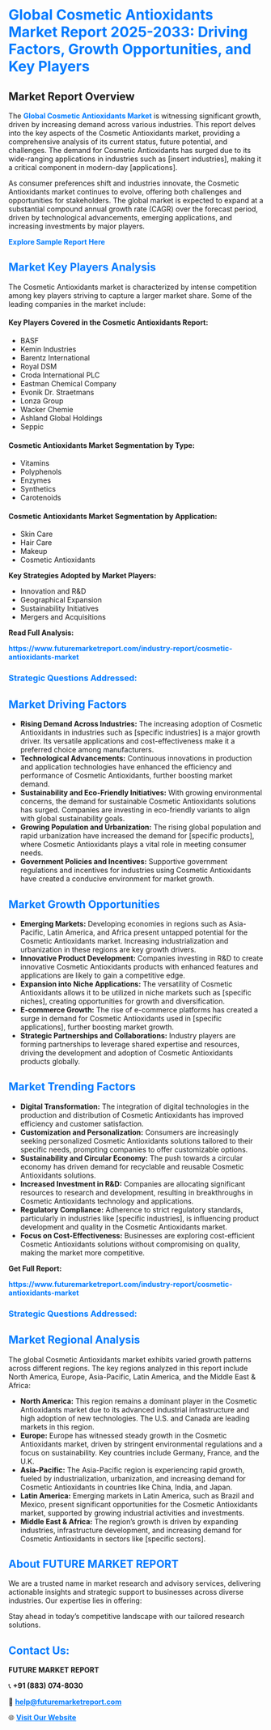 <h1 style="color: #007BFF;">Global Cosmetic Antioxidants Market Report 2025-2033: Driving Factors, Growth Opportunities, and Key Players</h1>

<section id="overview">
<h2>Market Report Overview</h2>
<p>The <a href="https://www.futuremarketreport.com/industry-report/cosmetic-antioxidants-market" style="color: #007BFF; text-decoration: none;"><strong>Global Cosmetic Antioxidants Market</strong></a> is witnessing significant growth, driven by increasing demand across various industries. This report delves into the key aspects of the Cosmetic Antioxidants market, providing a comprehensive analysis of its current status, future potential, and challenges. The demand for Cosmetic Antioxidants has surged due to its wide-ranging applications in industries such as [insert industries], making it a critical component in modern-day [applications].</p>
<p>As consumer preferences shift and industries innovate, the Cosmetic Antioxidants market continues to evolve, offering both challenges and opportunities for stakeholders. The global market is expected to expand at a substantial compound annual growth rate (CAGR) over the forecast period, driven by technological advancements, emerging applications, and increasing investments by major players.</p>
</section>

<section id="overview">
<p><a href="https://www.futuremarketreport.com/request-sample/reportId=119778" style="color: #007BFF; text-decoration: none;"><strong>Explore Sample Report Here</strong></a></p>
</section>

<section id="key-players">
<h2 style="color: #007BFF;">Market Key Players Analysis</h2>
<p>The Cosmetic Antioxidants market is characterized by intense competition among key players striving to capture a larger market share. Some of the leading companies in the market include:</p>
<h4>Key Players Covered in the Cosmetic Antioxidants Report:</h4>
<ul><li>BASF</li><li>Kemin Industries</li><li>Barentz International</li><li>Royal DSM</li><li>Croda International PLC</li><li>Eastman Chemical Company</li><li>Evonik Dr. Straetmans</li><li>Lonza Group</li><li>Wacker Chemie</li><li>Ashland Global Holdings</li><li>Seppic</li></ul>
<h4>Cosmetic Antioxidants Market Segmentation by Type:</h4>
<ul><li>Vitamins</li><li>Polyphenols</li><li>Enzymes</li><li>Synthetics</li><li>Carotenoids</li></ul>

<h4>Cosmetic Antioxidants Market Segmentation by Application:</h4>
<ul><li>Skin Care</li><li>Hair Care</li><li>Makeup</li><li>Cosmetic Antioxidants</li></ul>
<p><strong>Key Strategies Adopted by Market Players:</strong></p>
<ul>
<li>Innovation and R&D</li>
<li>Geographical Expansion</li>
<li>Sustainability Initiatives</li>
<li>Mergers and Acquisitions</li>
</ul>
</section>

<section>
<p><strong>Read Full Analysis: </strong></p><a href="https://www.futuremarketreport.com/industry-report/cosmetic-antioxidants-market" style="color: #007BFF; text-decoration: none;"><strong>https://www.futuremarketreport.com/industry-report/cosmetic-antioxidants-market</strong></a>
<h3 style="color: #007BFF;">Strategic Questions Addressed:</h3>
</section>

<section id="driving-factors">
<h2 style="color: #007BFF;">Market Driving Factors</h2>
<ul>
<li><strong>Rising Demand Across Industries:</strong> The increasing adoption of Cosmetic Antioxidants in industries such as [specific industries] is a major growth driver. Its versatile applications and cost-effectiveness make it a preferred choice among manufacturers.</li>
<li><strong>Technological Advancements:</strong> Continuous innovations in production and application technologies have enhanced the efficiency and performance of Cosmetic Antioxidants, further boosting market demand.</li>
<li><strong>Sustainability and Eco-Friendly Initiatives:</strong> With growing environmental concerns, the demand for sustainable Cosmetic Antioxidants solutions has surged. Companies are investing in eco-friendly variants to align with global sustainability goals.</li>
<li><strong>Growing Population and Urbanization:</strong> The rising global population and rapid urbanization have increased the demand for [specific products], where Cosmetic Antioxidants plays a vital role in meeting consumer needs.</li>
<li><strong>Government Policies and Incentives:</strong> Supportive government regulations and incentives for industries using Cosmetic Antioxidants have created a conducive environment for market growth.</li>
</ul>
</section>

<section id="growth-opportunities">
<h2 style="color: #007BFF;">Market Growth Opportunities</h2>
<ul>
<li><strong>Emerging Markets:</strong> Developing economies in regions such as Asia-Pacific, Latin America, and Africa present untapped potential for the Cosmetic Antioxidants market. Increasing industrialization and urbanization in these regions are key growth drivers.</li>
<li><strong>Innovative Product Development:</strong> Companies investing in R&D to create innovative Cosmetic Antioxidants products with enhanced features and applications are likely to gain a competitive edge.</li>
<li><strong>Expansion into Niche Applications:</strong> The versatility of Cosmetic Antioxidants allows it to be utilized in niche markets such as [specific niches], creating opportunities for growth and diversification.</li>
<li><strong>E-commerce Growth:</strong> The rise of e-commerce platforms has created a surge in demand for Cosmetic Antioxidants used in [specific applications], further boosting market growth.</li>
<li><strong>Strategic Partnerships and Collaborations:</strong> Industry players are forming partnerships to leverage shared expertise and resources, driving the development and adoption of Cosmetic Antioxidants products globally.</li>
</ul>
</section>

<section id="trending-factors">
<h2 style="color: #007BFF;">Market Trending Factors</h2>
<ul>
<li><strong>Digital Transformation:</strong> The integration of digital technologies in the production and distribution of Cosmetic Antioxidants has improved efficiency and customer satisfaction.</li>
<li><strong>Customization and Personalization:</strong> Consumers are increasingly seeking personalized Cosmetic Antioxidants solutions tailored to their specific needs, prompting companies to offer customizable options.</li>
<li><strong>Sustainability and Circular Economy:</strong> The push towards a circular economy has driven demand for recyclable and reusable Cosmetic Antioxidants solutions.</li>
<li><strong>Increased Investment in R&D:</strong> Companies are allocating significant resources to research and development, resulting in breakthroughs in Cosmetic Antioxidants technology and applications.</li>
<li><strong>Regulatory Compliance:</strong> Adherence to strict regulatory standards, particularly in industries like [specific industries], is influencing product development and quality in the Cosmetic Antioxidants market.</li>
<li><strong>Focus on Cost-Effectiveness:</strong> Businesses are exploring cost-efficient Cosmetic Antioxidants solutions without compromising on quality, making the market more competitive.</li>
</ul>
</section>

<section>
<p><strong>Get Full Report: </strong></p><a href="https://www.futuremarketreport.com/industry-report/cosmetic-antioxidants-market" style="color: #007BFF; text-decoration: none;"><strong>https://www.futuremarketreport.com/industry-report/cosmetic-antioxidants-market</strong></a>
<h3 style="color: #007BFF;">Strategic Questions Addressed:</h3>
</section>


<section id="regional-analysis">
<h2 style="color: #007BFF;">Market Regional Analysis</h2>
<p>The global Cosmetic Antioxidants market exhibits varied growth patterns across different regions. The key regions analyzed in this report include North America, Europe, Asia-Pacific, Latin America, and the Middle East & Africa:</p>
<ul>
<li><strong>North America:</strong> This region remains a dominant player in the Cosmetic Antioxidants market due to its advanced industrial infrastructure and high adoption of new technologies. The U.S. and Canada are leading markets in this region.</li>
<li><strong>Europe:</strong> Europe has witnessed steady growth in the Cosmetic Antioxidants market, driven by stringent environmental regulations and a focus on sustainability. Key countries include Germany, France, and the U.K.</li>
<li><strong>Asia-Pacific:</strong> The Asia-Pacific region is experiencing rapid growth, fueled by industrialization, urbanization, and increasing demand for Cosmetic Antioxidants in countries like China, India, and Japan.</li>
<li><strong>Latin America:</strong> Emerging markets in Latin America, such as Brazil and Mexico, present significant opportunities for the Cosmetic Antioxidants market, supported by growing industrial activities and investments.</li>
<li><strong>Middle East & Africa:</strong> The region’s growth is driven by expanding industries, infrastructure development, and increasing demand for Cosmetic Antioxidants in sectors like [specific sectors].</li>
</ul>
</section>

<footer>
<h2 style="color: #007BFF;">About FUTURE MARKET REPORT</h2>
<p>We are a trusted name in market research and advisory services, delivering actionable insights and strategic support to businesses across diverse industries. Our expertise lies in offering:</p>

<p>Stay ahead in today’s competitive landscape with our tailored research solutions.</p>

<h2 style="color: #007BFF;">Contact Us:</h2>
<p><strong>FUTURE MARKET REPORT</strong></p>
<p>📞 <strong>+91 (883) 074-8030</strong></p>
<p>📧 <strong><a href="mailto:help@futuremarketreport.com" style="color: #007BFF;">help@futuremarketreport.com</a></strong></p>
<p>🌐 <strong><a href="https://www.futuremarketreport.com/" style="color: #007BFF;">Visit Our Website</a></strong></p>
</footer>